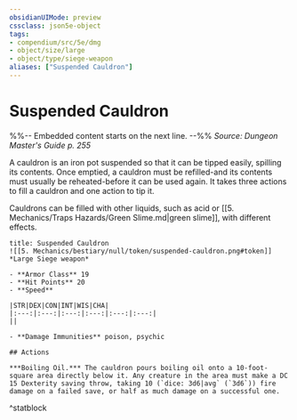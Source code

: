```yaml
---
obsidianUIMode: preview
cssclass: json5e-object
tags:
- compendium/src/5e/dmg
- object/size/large
- object/type/siege-weapon
aliases: ["Suspended Cauldron"]
---
```

# Suspended Cauldron
%%-- Embedded content starts on the next line. --%%
*Source: Dungeon Master's Guide p. 255*  

A cauldron is an iron pot suspended so that it can be tipped easily, spilling its contents. Once emptied, a cauldron must be refilled-and its contents must usually be reheated-before it can be used again. It takes three actions to fill a cauldron and one action to tip it.

Cauldrons can be filled with other liquids, such as acid or [[5. Mechanics/Traps Hazards/Green Slime.md|green slime]], with different effects.

```ad-statblock
title: Suspended Cauldron
![[5. Mechanics/bestiary/null/token/suspended-cauldron.png#token]]
*Large Siege weapon*

- **Armor Class** 19 
- **Hit Points** 20 
- **Speed** 

|STR|DEX|CON|INT|WIS|CHA|
|:---:|:---:|:---:|:---:|:---:|:---:|
||

- **Damage Immunities** poison, psychic

## Actions

***Boiling Oil.*** The cauldron pours boiling oil onto a 10-foot-square area directly below it. Any creature in the area must make a DC 15 Dexterity saving throw, taking 10 (`dice: 3d6|avg` (`3d6`)) fire damage on a failed save, or half as much damage on a successful one.
```
^statblock